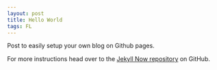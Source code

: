 ```yaml
---
layout: post
title: Hello World
tags: FL
---
```


Post to easily setup your own blog on Github pages.

For more instructions head over to the [Jekyll Now repository](https://github.com/barryclark/jekyll-now) on GitHub.